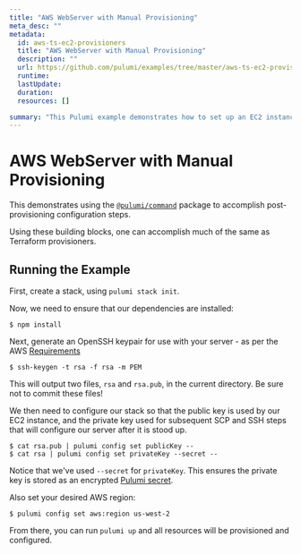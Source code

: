 ```yaml
---
title: "AWS WebServer with Manual Provisioning"
meta_desc: ""
metadata:
  id: aws-ts-ec2-provisioners
  title: "AWS WebServer with Manual Provisioning"
  description: ""
  url: https://github.com/pulumi/examples/tree/master/aws-ts-ec2-provisioners
  runtime: 
  lastUpdate: 
  duration: 
  resources: []

summary: "This Pulumi example demonstrates how to set up an EC2 instance for a web server in an AWS environment using TypeScript. It focuses on creating, managing, and configuring the instance and associated security groups, as well as deploying a web application to each instance. It uses the Amazon Web Services cloud provider and TypeScript as the programming language. It serves as an example of how to successfully provision, deploy, and run a web application on an EC2 instance in the cloud."
---
```


# AWS WebServer with Manual Provisioning

This demonstrates using the [`@pulumi/command`](https://www.pulumi.com/registry/packages/command/) package to accomplish post-provisioning configuration steps.

Using these building blocks, one can accomplish much of the same as Terraform provisioners.

## Running the Example

First, create a stack, using `pulumi stack init`.

Now, we need to ensure that our dependencies are installed:

```
$ npm install
``` 

Next, generate an OpenSSH keypair for use with your server - as per the AWS [Requirements][1]

```
$ ssh-keygen -t rsa -f rsa -m PEM
```

This will output two files, `rsa` and `rsa.pub`, in the current directory. Be sure not to commit these files!

We then need to configure our stack so that the public key is used by our EC2 instance, and the private key used
for subsequent SCP and SSH steps that will configure our server after it is stood up.

```
$ cat rsa.pub | pulumi config set publicKey --
$ cat rsa | pulumi config set privateKey --secret --
```

Notice that we've used `--secret` for `privateKey`. This ensures the private key is stored as an encrypted [Pulumi secret](https://www.pulumi.com/docs/intro/concepts/secrets/).

Also set your desired AWS region:

```
$ pulumi config set aws:region us-west-2
```

From there, you can run `pulumi up` and all resources will be provisioned and configured.

[1]: https://docs.aws.amazon.com/AWSEC2/latest/UserGuide/ec2-key-pairs.html#how-to-generate-your-own-key-and-import-it-to-aws


